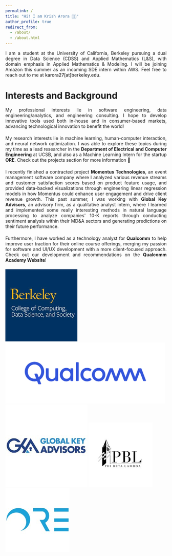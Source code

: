 ```yaml
---
permalink: /
title: "Hi! I am Krish Arora 👋🏼"
author_profile: true
redirect_from: 
  - /about/
  - /about.html
---
```

<div style="text-align: justify; margin-bottom: 20px;">
I am a student at the University of California, Berkeley pursuing a dual degree in Data Science (CDSS) and Applied Mathematics (L&S), with domain emphasis in Applied Mathematics & Modeling. I will be joining Amazon this summer as an incoming SDE intern within AWS. Feel free to reach out to me at 
<a href="mailto:karora27@berkeley.edu" style="text-decoration: none; color: inherit; font-weight: 550;">karora27[at]berkeley.edu</a>.
</div>

Interests and Background
======

<div style="text-align: justify; margin-bottom: 20px;">
    My professional interests lie in software engineering, data engineering/analytics, and engineering consulting. I hope to develop innovative tools used both in-house and in consumer-based markets, advancing technological innovation to benefit the world!
</div>

<div style="text-align: justify; margin-bottom: 20px;">
    My research interests lie in machine learning, human-computer interaction, and neural network optimization. I was able to explore these topics during my time as a lead researcher in the <a href="https://www.ece.ucsb.edu/" style="text-decoration: none; color: inherit; font-weight: bold;">Department of Electrical and Computer Engineering</a> at UCSB, and also as a Machine Learning Intern for the startup <a href="https://www.ore.green/" style="text-decoration: none; color: inherit; font-weight: bold;">ORE</a>. Check out the projects section for more information 👀
</div>

<div style="text-align: justify; margin-bottom: 20px;">
    I recently finished a contracted project <a href="https://gomomentus.com/" style="text-decoration: none; color: inherit; font-weight: bold;">Momentus Technologies</a>, an event management software company where I analyzed various revenue streams and customer satisfaction scores based on product feature usage, and provided data-backed visualizations through engineering linear regression models in how Momentus could enhance user engagement and drive client revenue growth. This past summer, I was working with <a href="https://gkadvisors.com/" style="text-decoration: none; color: inherit; font-weight: bold;">Global Key Advisors</a>, an advisory firm, as a qualitative analyst intern, where I learned and implemented some really interesting methods in natural language processing to analyze companies' 10-K reports through conducting sentiment analysis within their MD&A sectors and generating predictions on their future performance. 
</div>

<div style="text-align: justify; margin-bottom: 20px;">
Furthermore, I have worked as a technology analyst for <a href="https://qualcomm.com/" style="text-decoration: none; color: inherit; font-weight: bold;">Qualcomm</a> to help improve user traction for their online course offerings, merging my passion for software and UI/UX development with a more client-focused approach. Check out our development and recommendations on the <a href="https://academy.qualcomm.com/" style="text-decoration: none; color: inherit; font-weight: bold;">Qualcomm Academy Website</a>!
</div>


![CDSS](<../files/berk cdss.png>)
<img src="../files/qualcomm.png" alt="Qualcomm" style="width: 500px;"/>
![GKA](../files/gka_no_border.png)
![PBL](<../files/pbl cal.png>)
![ORE](../files/ore.png)
